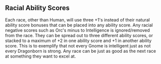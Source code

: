 ## Racial Ability Scores
Each race, other than Human, will use three +1's instead of their natural ability score bonuses that can be placed into any ability score. Any racial negative scores such as Orc's minus to Intelligence is ignored/removed from the race. They can be spread out to three different ability scores, or stacked to a maximum of +2 in one ability score and +1 in another ability score. This is to exemplify that not every Gnome is intelligent just as not every Dragonborn is strong. Any race can be just as good as the next race at something they want to excel at.
